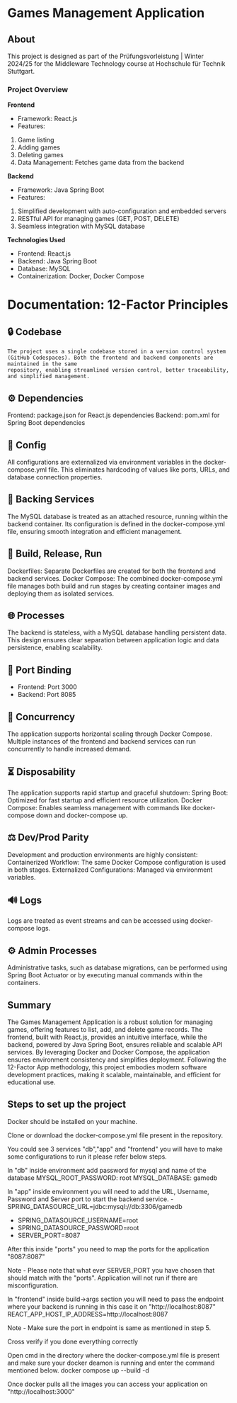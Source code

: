 # Games Management Application
## **About**
This project is designed as part of the Prüfungsvorleistung | Winter 2024/25 for the Middleware Technology course at Hochschule für Technik Stuttgart.

### Project Overview
**Frontend**
- Framework: React.js
- Features:
1. Game listing
2. Adding games
3. Deleting games
4. Data Management: Fetches game data from the backend

**Backend**
- Framework: Java Spring Boot
- Features:
1. Simplified development with auto-configuration and embedded servers
2. RESTful API for managing games (GET, POST, DELETE)
3. Seamless integration with MySQL database

**Technologies Used**
- Frontend: React.js
- Backend: Java Spring Boot
- Database: MySQL
- Containerization: Docker, Docker Compose

# Documentation: 12-Factor Principles
## 🔒 Codebase
    The project uses a single codebase stored in a version control system (GitHub Codespaces). Both the frontend and backend components are maintained in the same 
    repository, enabling streamlined version control, better traceability, and simplified management.
## ⚙️ Dependencies
Frontend: package.json for React.js dependencies
Backend: pom.xml for Spring Boot dependencies
## 🔑 Config
All configurations are externalized via environment variables in the docker-compose.yml file. This eliminates hardcoding of values like ports, URLs, and database connection properties.
## 🏢 Backing Services
The MySQL database is treated as an attached resource, running within the backend container. Its configuration is defined in the docker-compose.yml file, ensuring smooth integration and efficient management.
## 🌄 Build, Release, Run
Dockerfiles: Separate Dockerfiles are created for both the frontend and backend services.
Docker Compose: The combined docker-compose.yml file manages both build and run stages by creating container images and deploying them as isolated services.
## 🌐 Processes
The backend is stateless, with a MySQL database handling persistent data. This design ensures clear separation between application logic and data persistence, enabling scalability.
## 🔌 Port Binding
- Frontend: Port 3000
- Backend: Port 8085
## 🚀 Concurrency
The application supports horizontal scaling through Docker Compose. Multiple instances of the frontend and backend services can run concurrently to handle increased demand.
## ⏳ Disposability
The application supports rapid startup and graceful shutdown:
Spring Boot: Optimized for fast startup and efficient resource utilization.
Docker Compose: Enables seamless management with commands like docker-compose down and docker-compose up.
## ⚖️ Dev/Prod Parity
Development and production environments are highly consistent:
Containerized Workflow: The same Docker Compose configuration is used in both stages.
Externalized Configurations: Managed via environment variables.
## 🔊 Logs
Logs are treated as event streams and can be accessed using docker-compose logs.
## ⚙️ Admin Processes
Administrative tasks, such as database migrations, can be performed using Spring Boot Actuator or by executing manual commands within the containers.

## **Summary**
The Games Management Application is a robust solution for managing games, offering features to list, add, and delete game records. The frontend, built with React.js, provides an intuitive interface, while the backend, powered by Java Spring Boot, ensures reliable and scalable API services. By leveraging Docker and Docker Compose, the application ensures environment consistency and simplifies deployment. Following the 12-Factor App methodology, this project embodies modern software development practices, making it scalable, maintainable, and efficient for educational use.

##  Steps to set up the project 

Docker should be installed on your machine.

Clone or download the docker-compose.yml file present in the repository.

You could see 3 services "db","app" and "frontend" you will have to make some configurations to run it please refer below steps.

In "db" inside environment add password for mysql and name of the database MYSQL_ROOT_PASSWORD: root MYSQL_DATABASE: gamedb

In "app" inside environment you will need to add the URL, Username, Password and Server port to start the backend service. - SPRING_DATASOURCE_URL=jdbc:mysql://db:3306/gamedb 
- SPRING_DATASOURCE_USERNAME=root 
- SPRING_DATASOURCE_PASSWORD=root 
- SERVER_PORT=8087

After this inside "ports" you need to map the ports for the application "8087:8087"

Note - Please note that what ever SERVER_PORT you have chosen that should match with the "ports". Application will not run if there are misconfiguration.

In "frontend" inside build->args section you will need to pass the endpoint where your backend is running in this case it on "http://localhost:8087" REACT_APP_HOST_IP_ADDRESS=http://localhost:8087

Note - Make sure the port in endpoint is same as mentioned in step 5.

Cross verify if you done everything correctly

Open cmd in the directory where the docker-compose.yml file is present and make sure your docker deamon is running and enter the command mentioned below. docker compose up --build -d

Once docker pulls all the images you can access your application on "http://localhost:3000"



